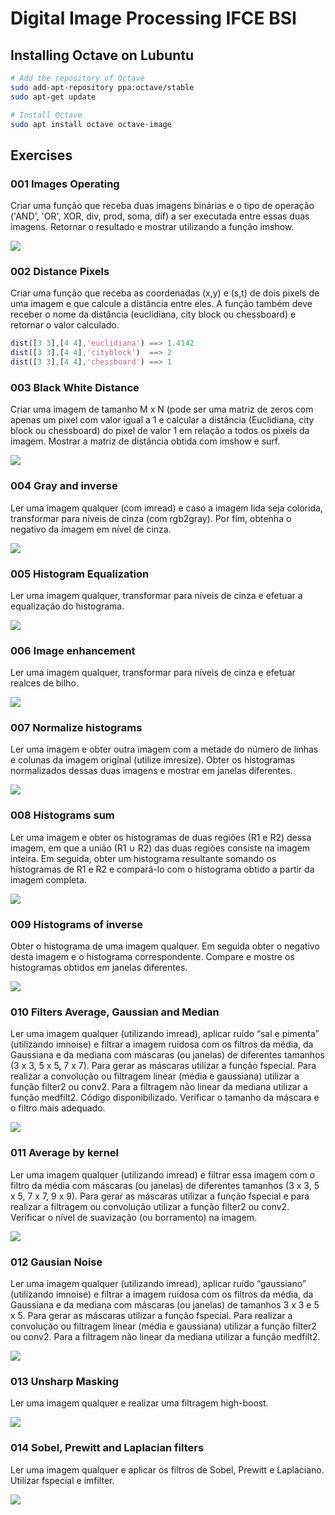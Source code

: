 # Digital Image Processing IFCE BSI

## Installing Octave on Lubuntu

```bash
# Add the repository of Octave
sudo add-apt-repository ppa:octave/stable
sudo apt-get update

# Install Octave
sudo apt install octave octave-image
```

## Exercises

### 001 Images Operating

Criar uma função que receba duas imagens binárias e o tipo de operação ('AND', 'OR', XOR, div, prod, soma, dif) a ser executada entre essas duas imagens. Retornar o resultado e mostrar utilizando a função imshow.

![](001.png)

### 002 Distance Pixels

Criar uma função que receba as coordenadas (x,y) e (s,t) de dois pixels de uma imagem e que calcule a distância entre eles. A função também deve receber o nome da distância (euclidiana, city block ou chessboard) e retornar o valor calculado.

```matlab
dist([3 3],[4 4],'euclidiana') ==> 1.4142
dist([3 3],[4 4],'cityblock')  ==> 2
dist([3 3],[4 4],'chessboard') ==> 1
```

### 003 Black White Distance

Criar uma imagem de tamanho M x N (pode ser uma matriz de zeros com apenas um pixel com valor igual a 1 e calcular a distância (Euclidiana, city block ou chessboard) do pixel de valor 1 em relação a todos os pixels da imagem. Mostrar a matriz de distância obtida com imshow e surf.

![](003.png)

### 004 Gray and inverse

Ler uma imagem qualquer (com imread) e caso a imagem lida seja colorida, transformar para níveis de cinza (com rgb2gray). Por fim, obtenha o negativo da imagem em nível de cinza.

![](004.png)

### 005 Histogram Equalization

Ler uma imagem qualquer, transformar para níveis de cinza e efetuar a equalização do histograma.

![](005.png)

### 006 Image enhancement

Ler uma imagem qualquer, transformar para níveis de cinza e efetuar realces de bilho.

![](006.png)

### 007 Normalize histograms

Ler uma imagem e obter outra imagem com a metade do número de linhas e colunas da imagem original (utilize imresize). Obter os histogramas normalizados dessas duas imagens e mostrar em janelas diferentes.

![](007.png)

### 008 Histograms sum

Ler uma imagem e obter os histogramas de duas regiões (R1 e R2) dessa imagem, em que a união (R1 ∪ R2) das duas regiões consiste na imagem inteira. Em seguida, obter um histograma resultante somando os histogramas de R1 e R2 e compará-lo com o histograma obtido a partir da imagem completa.

![](008.png)

### 009 Histograms of inverse

Obter o histograma de uma imagem qualquer. Em seguida obter o negativo desta imagem e o histograma correspondente. Compare e mostre os histogramas obtidos em janelas diferentes.

![](009.png)

### 010 Filters Average, Gaussian and Median

Ler uma imagem qualquer (utilizando imread), aplicar ruído “sal e pimenta” (utilizando imnoise) e filtrar a imagem ruidosa com os filtros da média, da Gaussiana e da mediana com máscaras (ou janelas) de diferentes tamanhos (3 x 3, 5 x 5, 7 x 7). Para gerar as máscaras utilizar a função fspecial. Para realizar a convolução ou filtragem linear (média e gaussiana) utilizar a função filter2 ou conv2. Para a filtragem não linear da mediana utilizar a função medfilt2. Código disponibilizado. Verificar o tamanho da máscara e o filtro mais adequado.

![](010.png)

### 011 Average by kernel

Ler uma imagem qualquer (utilizando imread) e filtrar essa imagem com o filtro da média
com máscaras (ou janelas) de diferentes tamanhos (3 x 3, 5 x 5, 7 x 7, 9 x 9). Para gerar as
máscaras utilizar a função fspecial e para realizar a filtragem ou convolução utilizar a função
filter2 ou conv2. Verificar o nível de suavização (ou borramento) na imagem.

![](011.png)

### 012 Gausian Noise

Ler uma imagem qualquer (utilizando imread), aplicar ruído “gaussiano” (utilizando
imnoise) e filtrar a imagem ruidosa com os filtros da média, da Gaussiana e da mediana
com máscaras (ou janelas) de tamanhos 3 x 3 e 5 x 5. Para gerar as máscaras utilizar a função
fspecial. Para realizar a convolução ou filtragem linear (média e gaussiana) utilizar a função
filter2 ou conv2. Para a filtragem não linear da mediana utilizar a função medfilt2.

![](012.png)

### 013 Unsharp Masking

Ler uma imagem qualquer e realizar uma filtragem high-boost.

![](013.png)

### 014 Sobel, Prewitt and Laplacian filters

Ler uma imagem qualquer e aplicar os filtros de Sobel, Prewitt e Laplaciano. Utilizar fspecial e imfilter.

![](014.png)